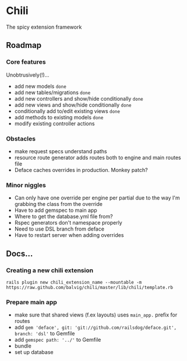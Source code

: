 # Chili

The spicy extension framework

## Roadmap

### Core features

Unobtrusively(!)...

- add new models `done`
- add new tables/migrations `done`
- add new controllers and show/hide conditionally `done`
- add new views and show/hide conditionally `done`
- conditionally add to/edit existing views `done`
- add methods to existing models `done`
- modify existing controller actions

### Obstacles

- make request specs understand paths
- resource route generator adds routes both to engine and main routes file
- Deface caches overrides in production. Monkey patch?

### Minor niggles

- Can only have one override per engine per partial due to the way I'm grabbing the class from the override
- Have to add gemspec to main app
- Where to get the database.yml file from?
- Rspec generators don't namespace properly
- Need to use DSL branch from deface
- Have to restart server when adding overrides

## Docs...

### Creating a new chili extension

    rails plugin new chili_extension_name --mountable -m https://raw.github.com/balvig/chili/master/lib/chili/template.rb
    
### Prepare main app

- make sure that shared views (f.ex layouts) uses `main_app.` prefix for routes
- add `gem 'deface', git: 'git://github.com/railsdog/deface.git', branch: 'dsl'` to Gemfile
- add `gemspec path: '../'` to Gemfile
- bundle
- set up database